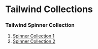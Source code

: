 # Tailwind Collections

### Tailwind Spinner Collection 
1. [Spinner Collection 1](https://codepen.io/egoistdeveloper/pen/KKyxZZN)
 2. [Spinner Collection 2](https://codepen.io/devdojo/pen/dyOwMxW)
